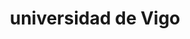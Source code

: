 ---
title: "universidad de Vigo"
external_link: "https://www.uvigo.gal/universidade/comunicacion/novas/volta-actividade-presencial"
type: "galicia"
img: "./images/universidades/universidad_de_vigo.png"
file_title: "Acuerdo Adaptación Enseñanza"
file_link: "https://www.uvigo.gal/sites/uvigo.gal/files/contents/paragraph-file/2020-06/20-21_medidas_docencia.pdf"
---